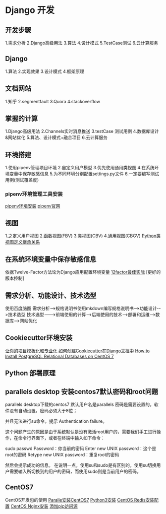 # Django 开发
## 开发步骤
1.需求分析
2.Django高级用法
3.算法
4.设计模式
5.TestCase测试
6.云计算服务

## Django
1.算法
2.实现效果
3.设计模式
4.框架原理


## 文档网站
1.知乎
2.segmentfault
3.Quora
4.stackoverflow

## 掌握的计算
1.Django高级用法
2.Channels实时消息推送
3.testCase 测试用例
4.数据库设计&网站优化
5.算法、设计模式+融合项目
6.云计算服务

## 环境搭建
1.使用pipenv管理项目环境
2.自定义用户模型
3.优先使用通用类视图
4.在系统环境变量中保存敏感信息
5.为不同环境分别配置settings.py文件
6.一定要编写测试用例(测试覆盖度)
### pipenv环境管理工具安装
[pipenv环境安装](https://segmentfault.com/a/1190000015143431)
[pipenv官网](https://pipenv.readthedocs.io/en/latest/)

## 视图
1.之定义用户视图
2.函数视图(FBV)
3.类视图(CBV)
4.通用视图(CBGV)
[Python类视图定义继承关系](http://ccbv.co.uk/)

## 在系统环境变量中保存敏感信息
依据Twelve-Factor方法论为Django应用配置环境变量
[12factor最佳实际](https://12factor.net/zh_cn/)
[更好的版本控制]

## 需求分析、功能设计、技术选型
使用百度脑图
需求分析-->规格说明书使用mkdown编写规格说明书-->功能设计-->技术选型
技术选型--->前端使用的计算-->后端使用的技术-->部署和运维-->数据库-->网站优化

## Cookiecutter环境安装
[让你的项目模板化和专业化](https://betacat.online/posts/2017-08-16/cookiecutter-intro/)
[如何创建Cookiecutter在Django文档中](https://swapps.com/blog/how-to-create-a-django-application-using-cookiecutter/)
[How to Install PostgreSQL Relational Databases on CentOS 7](https://www.linode.com/docs/databases/postgresql/how-to-install-postgresql-relational-databases-on-centos-7/)


## Python 部署原理


## parallels desktop 安装centos7默认密码和root问题
parallels desktop下载的centos7 默认用户名是parallels 密码是需要设置的。软件没有自动设置。密码必须大于8位；

并且无法进行su命令，提示 Authentication failure。

这个问题产生的原因是由于系统默认是没有激活root用户的，需要我们手工进行操作，在命令行界面下，或者在终端中输入如下命令：

sudo passwd
Password：你当前的密码
Enter new UNIX password：这个是root的密码
Retype new UNIX password：重复root的密码

然后会提示成功的信息。 在说明一点，使用su和sudo是有区别的，使用su切换用户需要输入所切换到的用户的密码，而使用sudo则是当前用户的密码。

## CentOS7
CentOS开发包的使用
[Paralle安装CentOS7](https://my.oschina.net/botkenni/blog/1592946)
[Python3安装](https://www.cnblogs.com/anxminise/p/9650206.html)
[CentOS Redis安装配置](https://www.cnblogs.com/zuidongfeng/p/8032505.html)
[CentOS Nginx安装](https://www.centos.bz/2018/01/centos-7%EF%BC%8C%E4%BD%BF%E7%94%A8yum%E5%AE%89%E8%A3%85nginx/)
[添加pip访问源](https://www.cnblogs.com/SciProgrammer/p/7795864.html)
